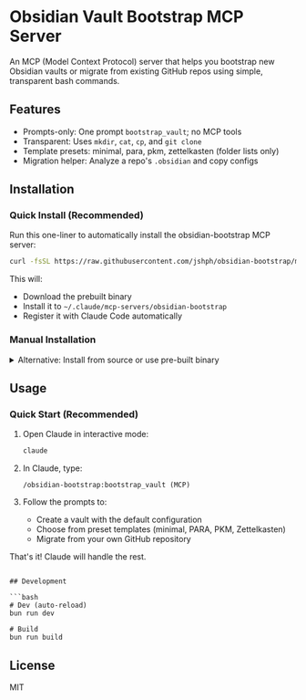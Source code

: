 # Obsidian Vault Bootstrap MCP Server

An MCP (Model Context Protocol) server that helps you bootstrap new Obsidian vaults or migrate from existing GitHub repos using simple, transparent bash commands.

## Features

- Prompts-only: One prompt `bootstrap_vault`; no MCP tools
- Transparent: Uses `mkdir`, `cat`, `cp`, and `git clone`
- Template presets: minimal, para, pkm, zettelkasten (folder lists only)
- Migration helper: Analyze a repo's `.obsidian` and copy configs

## Installation

### Quick Install (Recommended)

Run this one-liner to automatically install the obsidian-bootstrap MCP server:

```bash
curl -fsSL https://raw.githubusercontent.com/jshph/obsidian-bootstrap/master/setup.sh | sh
```

This will:
- Download the prebuilt binary
- Install it to `~/.claude/mcp-servers/obsidian-bootstrap`
- Register it with Claude Code automatically

### Manual Installation

<details>
<summary>Alternative: Install from source or use pre-built binary</summary>

#### Option 1: Pre-built binary

The compiled MCP server is in `dist/obsidian-bootstrap`.

Claude Desktop configuration (paths vary by OS):
- macOS: `~/Library/Application Support/Claude/claude_desktop_config.json`
- Windows: `%APPDATA%\Claude\claude_desktop_config.json`
- Linux: `~/.config/claude/claude_desktop_config.json`

Add to `mcpServers`:

```json
{
  "mcpServers": {
    "obsidian-bootstrap": {
      "command": "/absolute/path/to/bootstrap-vault/dist/obsidian-bootstrap"
    }
  }
}
```

#### Option 2: Build from source

```bash
git clone https://github.com/jshph/obsidian-bootstrap
cd obsidian-bootstrap
bun install
bun run build
```

Outputs `dist/obsidian-bootstrap` (no extra template files required).

</details>

## Usage

### Quick Start (Recommended)

1. Open Claude in interactive mode:
   ```bash
   claude
   ```

2. In Claude, type:
   ```
   /obsidian-bootstrap:bootstrap_vault (MCP)
   ```

3. Follow the prompts to:
   - Create a vault with the default configuration
   - Choose from preset templates (minimal, PARA, PKM, Zettelkasten)
   - Migrate from your own GitHub repository

That's it! Claude will handle the rest.
```

## Development

```bash
# Dev (auto-reload)
bun run dev

# Build
bun run build
```

## License

MIT
